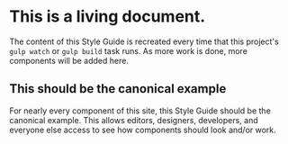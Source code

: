 # This is a living document.

The content of this Style Guide is recreated every time that this project's `gulp watch` or `gulp build` task runs. As more work is done, more components will be added here.

## This should be the canonical example

For nearly every component of this site, this Style Guide should be the canonical example. This allows editors, designers, developers, and everyone else access to see how components should look and/or work.